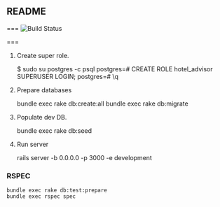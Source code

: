 ## README

===
![Build Status](https://travis-ci.org/danhaywood/java-testsupport.png?branch=master)


===

1. Create super role.

    $ sudo su postgres -c psql
    postgres=# CREATE ROLE hotel_advisor SUPERUSER LOGIN;
    postgres=# \q

2. Prepare databases

    bundle exec rake db:create:all
    bundle exec rake db:migrate

3. Populate dev DB.

    bundle exec rake db:seed

4. Run server

    rails server -b 0.0.0.0 -p 3000 -e development
### RSPEC

    bundle exec rake db:test:prepare
    bundle exec rspec spec